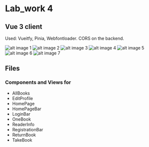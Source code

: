 # Lab_work 4
## Vue 3 client 
Used: Vueitfy, Pinia, Webfontloader.
CORS on the backend.

![alt image 1](docs/screen_7.png)
![alt image 2](docs/screen_1.png)
![alt image 3](docs/screen_2.png)
![alt image 4](docs/screen_3.png)
![alt image 5](docs/screen_4.png)
![alt image 6](docs/screen_5.png)
![alt image 7](docs/screen_6.png)

## Files
### Components and Views for
- AllBooks
- EditProfile
- HomePage
- HomePageBar
- LoginBar
- OneBook
- ReaderInfo
- RegistrationBar
- ReturnBook
- TakeBook




